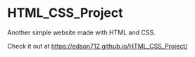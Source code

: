 # HTML_CSS_Project
Another simple website made with HTML and CSS.

Check it out at https://edson712.github.io/HTML_CSS_Project/
